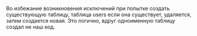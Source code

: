Во избежание возникновения исключений при попытке создать существующую таблицу, таблица users если она существует, удаляется, затем создается новая.
Это логично, вдруг одноименную таблицу создал не наш код.
